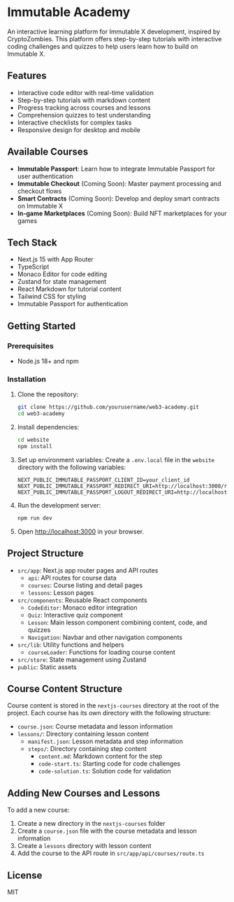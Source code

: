 # Immutable Academy

An interactive learning platform for Immutable X development, inspired by CryptoZombies. This platform offers step-by-step tutorials with interactive coding challenges and quizzes to help users learn how to build on Immutable X.

## Features

- Interactive code editor with real-time validation
- Step-by-step tutorials with markdown content
- Progress tracking across courses and lessons
- Comprehension quizzes to test understanding
- Interactive checklists for complex tasks
- Responsive design for desktop and mobile

## Available Courses

- **Immutable Passport**: Learn how to integrate Immutable Passport for user authentication
- **Immutable Checkout** (Coming Soon): Master payment processing and checkout flows
- **Smart Contracts** (Coming Soon): Develop and deploy smart contracts on Immutable X
- **In-game Marketplaces** (Coming Soon): Build NFT marketplaces for your games

## Tech Stack

- Next.js 15 with App Router
- TypeScript
- Monaco Editor for code editing
- Zustand for state management
- React Markdown for tutorial content
- Tailwind CSS for styling
- Immutable Passport for authentication

## Getting Started

### Prerequisites

- Node.js 18+ and npm

### Installation

1. Clone the repository:
   ```bash
   git clone https://github.com/yourusername/web3-academy.git
   cd web3-academy
   ```

2. Install dependencies:
   ```bash
   cd website
   npm install
   ```

3. Set up environment variables:
   Create a `.env.local` file in the `website` directory with the following variables:
   ```
   NEXT_PUBLIC_IMMUTABLE_PASSPORT_CLIENT_ID=your_client_id
   NEXT_PUBLIC_IMMUTABLE_PASSPORT_REDIRECT_URI=http://localhost:3000/redirect
   NEXT_PUBLIC_IMMUTABLE_PASSPORT_LOGOUT_REDIRECT_URI=http://localhost:3000/logout
   ```

4. Run the development server:
   ```bash
   npm run dev
   ```

5. Open [http://localhost:3000](http://localhost:3000) in your browser.

## Project Structure

- `src/app`: Next.js app router pages and API routes
  - `api`: API routes for course data
  - `courses`: Course listing and detail pages
  - `lessons`: Lesson pages
- `src/components`: Reusable React components
  - `CodeEditor`: Monaco editor integration
  - `Quiz`: Interactive quiz component
  - `Lesson`: Main lesson component combining content, code, and quizzes
  - `Navigation`: Navbar and other navigation components
- `src/lib`: Utility functions and helpers
  - `courseLoader`: Functions for loading course content
- `src/store`: State management using Zustand
- `public`: Static assets

## Course Content Structure

Course content is stored in the `nextjs-courses` directory at the root of the project. Each course has its own directory with the following structure:

- `course.json`: Course metadata and lesson information
- `lessons/`: Directory containing lesson content
  - `manifest.json`: Lesson metadata and step information
  - `steps/`: Directory containing step content
    - `content.md`: Markdown content for the step
    - `code-start.ts`: Starting code for code challenges
    - `code-solution.ts`: Solution code for validation

## Adding New Courses and Lessons

To add a new course:

1. Create a new directory in the `nextjs-courses` folder
2. Create a `course.json` file with the course metadata and lesson information
3. Create a `lessons` directory with lesson content
4. Add the course to the API route in `src/app/api/courses/route.ts`

## License

MIT
